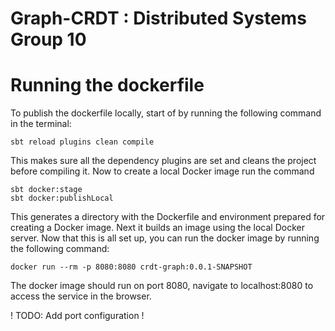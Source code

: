 # Graph-CRDT : Distributed Systems Group 10

# Running the dockerfile

To publish the dockerfile locally, start of by running the following command in the terminal:

```
sbt reload plugins clean compile
```

This makes sure all the dependency plugins are set and cleans the project before compiling it. 
Now to create a local Docker image run the command 

```
sbt docker:stage
sbt docker:publishLocal
```

This generates a directory with the Dockerfile and environment prepared for creating a Docker image.
Next it  builds an image using the local Docker server.
Now that this is all set up, you can run the docker image by running the following command:

```
docker run --rm -p 8080:8080 crdt-graph:0.0.1-SNAPSHOT
```

The docker image should run on port 8080, navigate to localhost:8080 to access the service in the browser. 

! TODO: Add port configuration !
